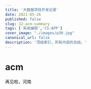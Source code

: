 ```yaml
---
title: '大数据项目开发记录'
date: 2021-05-26
published: false
slug: 32-acm-summary
tags: ['系统编程','CS:APP']
cover_image: "./images/p30.jpg"
canonical_url: false
description: '顶级索引，所有内容的总结。'
---
```


# acm

再见啦，河南